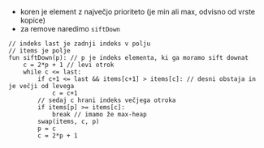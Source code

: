- koren je element z največjo prioriteto (je min ali max, odvisno od vrste kopice)
- za remove naredimo `siftDown`

```
// indeks last je zadnji indeks v polju
// items je polje
fun siftDown(p): // p je indeks elementa, ki ga moramo sift downat
	c = 2*p + 1 // levi otrok
	while c <= last:
		if c+1 <= last && items[c+1] > items[c]: // desni obstaja in je večji od levega
			c = c+1
		// sedaj c hrani indeks večjega otroka
		if items[p] >= items[c]:
			break // imamo že max-heap
		swap(items, c, p)
		p = c
		c = 2*p + 1
```